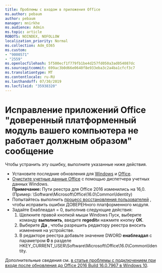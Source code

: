 ```yaml
---
title: Проблемы с входом в приложения Office
ms.author: pebaum
author: pebaum
manager: mnirkhe
ms.audience: Admin
ms.topic: article
ROBOTS: NOINDEX, NOFOLLOW
localization_priority: Normal
ms.collection: Adm_O365
ms.custom:
- "9000571"
- "2559"
ms.openlocfilehash: 5f500ecf1f779fb1be4d257fd050a3ad054087dc
ms.sourcegitcommit: 699ac3b0d66e0640f8e933eba3c2a4ba1cfcf3c7
ms.translationtype: MT
ms.contentlocale: ru-RU
ms.lasthandoff: 07/30/2019
ms.locfileid: "35938320"
---
```

# <a name="fixing-the-office-apps-your-computers-trusted-platform-module-is-not-functioning-properly-message"></a>Исправление приложений Office "доверенный платформенный модуль вашего компьютера не работает должным образом" сообщение

Чтобы устранить эту ошибку, выполните указанные ниже действия.

- Установите последние обновления для [Windows](https://support.microsoft.com/help/4027667/windows-10-update) и [Office](https://support.office.com/article/update-office-and-your-computer-with-microsoft-update-2ab296f3-7f03-43a2-8e50-46de917611c5).
- [Очистите учетные данные Office](https://docs.microsoft.com/eoffice/troubleshoot/error-messages/another-account-already-signed-in#step-3-clear-cached-credentials-on-the-computer) с помощью диспетчера учетных данных Windows.<br/>
    **Примечание:** Пути реестра для Office 2016 изменились на 16,0. (Пример: \Software\Microsoft\Office\16.0\Common\Identity\)
- Попытайтесь выполнить [процесс восстановления пользователей](https://docs.microsoft.com/office365/troubleshoot/administration/connection-issue-when-sign-in-office-2016#symptom-2) , чтобы исправить ошибки ДОВЕРЕНного платформенного модуля.
- Задайте Енаблеадал = 0, выполнив следующие действия:  
    1. Щелкните правой кнопкой мыши Windows Пуск, выберите команду **выполнить**, введите **regedit**и нажмите кнопку **ОК**.
    2. Выберите **Да** , чтобы разрешить редактору реестра вносить изменения на устройстве.
    3. В редакторе реестра добавьте значение DWORD **енаблеадал** с параметром **0** в разделе HKEY_CURRENT_USER\Software\Microsoft\Office\16.0\Common\Identity.

Дополнительные сведения см. [в статье проблемы с подключением при входе после обновления до Office 2016 Build 16.0.7967 в Windows 10](https://docs.microsoft.com/office365/troubleshoot/administration/connection-issue-when-sign-in-office-2016).